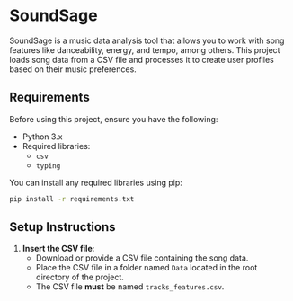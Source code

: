 # SoundSage

SoundSage is a music data analysis tool that allows you to work with song features like danceability, energy, and tempo, among others. This project loads song data from a CSV file and processes it to create user profiles based on their music preferences.

## Requirements

Before using this project, ensure you have the following:

- Python 3.x
- Required libraries:
  - `csv`
  - `typing`

You can install any required libraries using pip:

```bash
pip install -r requirements.txt
```

## Setup Instructions

1. **Insert the CSV file**:
   - Download or provide a CSV file containing the song data.
   - Place the CSV file in a folder named `Data` located in the root directory of the project.
   - The CSV file **must** be named `tracks_features.csv`.